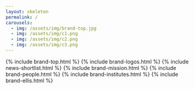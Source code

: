 ```yaml
---
layout: skeleton
permalink: /
carousels:
  - img: /assets/img/brand-top.jpg
  - img: /assets/img/c1.png
  - img: /assets/img/c2.png
  - img: /assets/img/c3.png
---
```


{% include brand-top.html %}
{% include brand-logos.html %}
{% include news-shortlist.html %}
{% include brand-mission.html %}
{% include brand-people.html %}
{% include brand-institutes.html %}
{% include brand-ellis.html %}